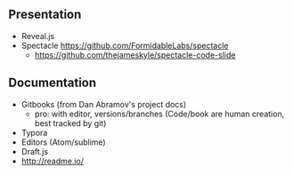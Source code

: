 ## Presentation
- Reveal.js
- Spectacle https://github.com/FormidableLabs/spectacle
  - https://github.com/thejameskyle/spectacle-code-slide

## Documentation
- Gitbooks (from Dan Abramov's project docs)
  - pro: with editor, versions/branches (Code/book are human creation, best tracked by git)
- Typora
- Editors (Atom/sublime)
- Draft.js
- http://readme.io/
